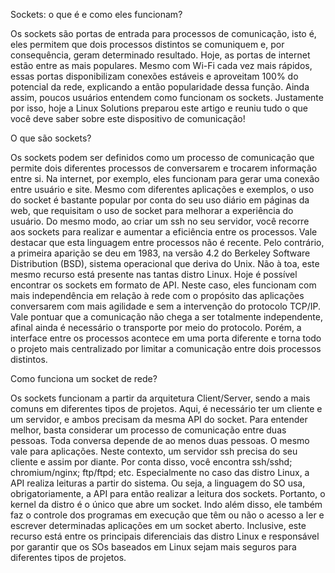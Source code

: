 Sockets: o que é e como eles funcionam?

Os sockets são portas de entrada para processos de comunicação, isto é, eles permitem que dois processos distintos se comuniquem e, por consequência, geram determinado resultado.
Hoje, as portas de internet estão entre as mais populares. Mesmo com Wi-Fi cada vez mais rápidos, essas portas disponibilizam conexões estáveis e aproveitam 100% do potencial da rede, explicando a então popularidade dessa função.
Ainda assim, poucos usuários entendem como funcionam os sockets. Justamente por isso, hoje a Linux Solutions preparou este artigo e reuniu tudo o que você deve saber sobre este dispositivo de comunicação!

O que são sockets?

Os sockets podem ser definidos como um processo de comunicação que permite dois diferentes processos de conversarem e trocarem informação entre si. Na internet, por exemplo, eles funcionam para gerar uma conexão entre usuário e site.
Mesmo com diferentes aplicações e exemplos, o uso do socket é bastante popular por conta do seu uso diário em páginas da web, que requisitam o uso de socket para melhorar a experiência do usuário.
Do mesmo modo, ao criar um ssh no seu servidor, você recorre aos sockets para realizar e aumentar a eficiência entre os processos.
Vale destacar que esta linguagem entre processos não é recente. Pelo contrário, a primeira aparição se deu em 1983, na versão 4.2 do Berkeley Software Distribution (BSD), sistema operacional que deriva do Unix. Não à toa, este mesmo recurso está presente nas tantas distro Linux.
Hoje é possível encontrar os sockets em formato de API. Neste caso, eles funcionam com mais independência em relação à rede com o propósito das aplicações conversarem com mais agilidade e sem a intervenção do protocolo TCP/IP.
Vale pontuar que a comunicação não chega a ser totalmente independente, afinal ainda é necessário o transporte por meio do protocolo.
Porém, a interface entre os processos acontece em uma porta diferente e torna todo o projeto mais centralizado por limitar a comunicação entre dois processos distintos.

Como funciona um socket de rede?

Os sockets funcionam a partir da arquitetura Client/Server, sendo a mais comuns em diferentes tipos de projetos. Aqui, é necessário ter um cliente e um servidor, e ambos precisam da mesma API do socket.
Para entender melhor, basta considerar um processo de comunicação entre duas pessoas. Toda conversa depende de ao menos duas pessoas. O mesmo vale para aplicações.
Neste contexto, um servidor ssh precisa do seu cliente e assim por diante. Por conta disso, você encontra ssh/sshd; chromium/nginx; ftp/ftpd; etc.
Especialmente no caso das distro Linux, a API realiza leituras a partir do sistema. Ou seja, a linguagem do SO usa, obrigatoriamente, a API para então realizar a leitura dos sockets.
Portanto, o kernel da distro é o único que abre um socket. Indo além disso, ele também faz o controle dos programas em execução que têm ou não o acesso a ler e escrever determinadas aplicações em um socket aberto.
Inclusive, este recurso está entre os principais diferenciais das distro Linux e responsável por garantir que os SOs baseados em Linux sejam mais seguros para diferentes tipos de projetos.

